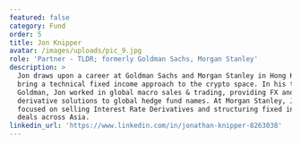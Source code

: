 ```yaml
---
featured: false
category: Fund
order: 5
title: Jon Knipper
avatar: /images/uploads/pic_9.jpg
role: 'Partner - TLDR; formerly Goldman Sachs, Morgan Stanley'
description: >
  Jon draws upon a career at Goldman Sachs and Morgan Stanley in Hong Kong to
  bring a technical fixed income approach to the crypto space. In his time at
  Goldman, Jon worked in global macro sales & trading, providing FX and
  derivative solutions to global hedge fund names. At Morgan Stanley, Jon
  focused on selling Interest Rate Derivatives and structuring fixed income
  deals across Asia.
linkedin_url: 'https://www.linkedin.com/in/jonathan-knipper-8263038'
---
```


